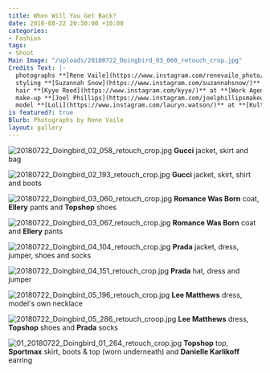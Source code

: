 ```yaml
---
title: When Will You Get Back?
date: 2018-08-22 20:50:00 +10:00
categories:
- Fashion
tags:
- Shoot
Main Image: "/uploads/20180722_Doingbird_03_060_retouch_crop.jpg"
Credits Text: |-
  photographs **[Rene Vaile](https://www.instagram.com/renevaile_photo/)** at **[Union Management](https://www.instagram.com/union_management/)**
  styling **[Suzannah Snow](https://www.instagram.com/suzannahsnow/)**
  hair **[Kyye Reed](https://www.instagram.com/kyye/)** at **[Work Agency](https://www.instagram.com/workagency/)**
  make-up **[Joel Phillips](https://www.instagram.com/joelphillipsmakeup/)** at **[Vivien's Creative](https://www.instagram.com/vivienscreative/)**
  model **[Loli](https://www.instagram.com/lauryn.watson/)** at **[Kult](https://www.instagram.com/kultaustralia/)**
is featured?: true
Blurb: Photographs by Rene Vaile
layout: gallery
---
```


![20180722_Doingbird_02_058_retouch_crop.jpg](/uploads/20180722_Doingbird_02_058_retouch_crop.jpg)
**Gucci** jacket, skirt and bag

![20180722_Doingbird_02_193_retouch_crop.jpg](/uploads/20180722_Doingbird_02_193_retouch_crop.jpg)
**Gucci** jacket, skirt, shirt and boots

![20180722_Doingbird_03_060_retouch_crop.jpg](/uploads/20180722_Doingbird_03_060_retouch_crop.jpg)
**Romance Was Born** coat, **Ellery** pants and **Topshop** shoes

![20180722_Doingbird_03_067_retouch_crop.jpg](/uploads/20180722_Doingbird_03_067_retouch_crop.jpg)
**Romance Was Born** coat and **Ellery** pants

![20180722_Doingbird_04_104_retouch_crop.jpg](/uploads/20180722_Doingbird_04_104_retouch_crop.jpg)
**Prada** jacket, dress, jumper, shoes and socks

![20180722_Doingbird_04_151_retouch_crop.jpg](/uploads/20180722_Doingbird_04_151_retouch_crop.jpg)
**Prada** hat, dress and jumper

![20180722_Doingbird_05_196_retouch_crop.jpg](/uploads/20180722_Doingbird_05_196_retouch_crop.jpg)
**Lee Matthews** dress, model's own necklace

![20180722_Doingbird_05_286_retouch_croop.jpg](/uploads/20180722_Doingbird_05_286_retouch_croop.jpg)
**Lee Matthews** dress, **Topshop** shoes and **Prada** socks

![01_20180722_Doingbird_01_264_retouch_crop.jpg](/uploads/01_20180722_Doingbird_01_264_retouch_crop.jpg)
**Topshop** top, **Sportmax** skirt, boots & top (worn underneath) and **Danielle Karlikoff** earring
